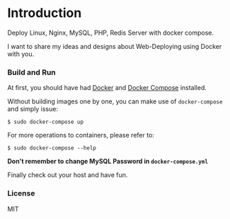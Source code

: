 # Introduction

Deploy Linux, Nginx, MySQL, PHP, Redis Server with docker compose.

I want to share my ideas and designs about Web-Deploying using Docker with you.


### Build and Run

At first, you should have had [Docker](https://docs.docker.com) and [Docker Compose](https://docs.docker.com/compose) installed.

Without building images one by one, you can make use of `docker-compose` and simply issue:

    $ sudo docker-compose up

For more operations to containers, please refer to:

    $ sudo docker-compose --help


__Don't remember to change MySQL Password in ```docker-compose.yml```__


Finally check out your host and have fun.


### License

MIT

